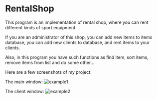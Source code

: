 # RentalShop

This program is an implementation of rental shop, where you can rent different
kinds of sport equipment.

If you are an administrator of this shop, you can add new items to items database,
you can add new clients to database, and rent items to your clients.

Also, in this program you have such functions as find item, sort items, remove
items from list and do some other...

Here are a few screenshots of my project:

The main window:
![example1](https://cloud.githubusercontent.com/assets/22094480/24630461/830bbd6a-18c5-11e7-8cf2-cd3332cd8cbd.jpg)

The client window:
![example2](https://cloud.githubusercontent.com/assets/22094480/24630778/9db936aa-18c6-11e7-87f9-38f5151f77ed.jpg)

